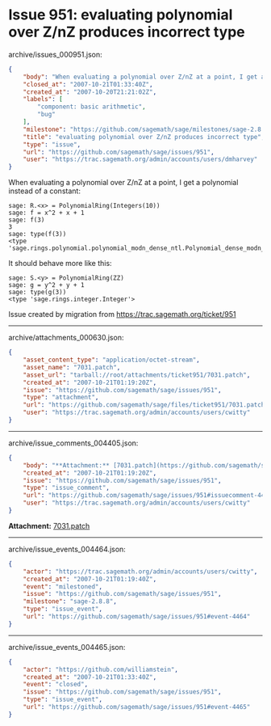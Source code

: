 # Issue 951: evaluating polynomial over Z/nZ produces incorrect type

archive/issues_000951.json:
```json
{
    "body": "When evaluating a polynomial over Z/nZ at a point, I get a polynomial instead of a constant:\n\n```\nsage: R.<x> = PolynomialRing(Integers(10))\nsage: f = x^2 + x + 1\nsage: f(3)\n3\nsage: type(f(3))\n<type 'sage.rings.polynomial.polynomial_modn_dense_ntl.Polynomial_dense_modn_ntl_zz'>\n```\n\nIt should behave more like this:\n\n```\nsage: S.<y> = PolynomialRing(ZZ)     \nsage: g = y^2 + y + 1\nsage: type(g(3))\n<type 'sage.rings.integer.Integer'>\n```\n\n\nIssue created by migration from https://trac.sagemath.org/ticket/951\n\n",
    "closed_at": "2007-10-21T01:33:40Z",
    "created_at": "2007-10-20T21:21:02Z",
    "labels": [
        "component: basic arithmetic",
        "bug"
    ],
    "milestone": "https://github.com/sagemath/sage/milestones/sage-2.8.8",
    "title": "evaluating polynomial over Z/nZ produces incorrect type",
    "type": "issue",
    "url": "https://github.com/sagemath/sage/issues/951",
    "user": "https://trac.sagemath.org/admin/accounts/users/dmharvey"
}
```
When evaluating a polynomial over Z/nZ at a point, I get a polynomial instead of a constant:

```
sage: R.<x> = PolynomialRing(Integers(10))
sage: f = x^2 + x + 1
sage: f(3)
3
sage: type(f(3))
<type 'sage.rings.polynomial.polynomial_modn_dense_ntl.Polynomial_dense_modn_ntl_zz'>
```

It should behave more like this:

```
sage: S.<y> = PolynomialRing(ZZ)     
sage: g = y^2 + y + 1
sage: type(g(3))
<type 'sage.rings.integer.Integer'>
```


Issue created by migration from https://trac.sagemath.org/ticket/951





---

archive/attachments_000630.json:
```json
{
    "asset_content_type": "application/octet-stream",
    "asset_name": "7031.patch",
    "asset_url": "tarball://root/attachments/ticket951/7031.patch",
    "created_at": "2007-10-21T01:19:20Z",
    "issue": "https://github.com/sagemath/sage/issues/951",
    "type": "attachment",
    "url": "https://github.com/sagemath/sage/files/ticket951/7031.patch",
    "user": "https://trac.sagemath.org/admin/accounts/users/cwitty"
}
```



---

archive/issue_comments_004405.json:
```json
{
    "body": "**Attachment:** [7031.patch](https://github.com/sagemath/sage/files/ticket951/7031.patch)",
    "created_at": "2007-10-21T01:19:20Z",
    "issue": "https://github.com/sagemath/sage/issues/951",
    "type": "issue_comment",
    "url": "https://github.com/sagemath/sage/issues/951#issuecomment-4405",
    "user": "https://trac.sagemath.org/admin/accounts/users/cwitty"
}
```

**Attachment:** [7031.patch](https://github.com/sagemath/sage/files/ticket951/7031.patch)



---

archive/issue_events_004464.json:
```json
{
    "actor": "https://trac.sagemath.org/admin/accounts/users/cwitty",
    "created_at": "2007-10-21T01:19:40Z",
    "event": "milestoned",
    "issue": "https://github.com/sagemath/sage/issues/951",
    "milestone": "sage-2.8.8",
    "type": "issue_event",
    "url": "https://github.com/sagemath/sage/issues/951#event-4464"
}
```



---

archive/issue_events_004465.json:
```json
{
    "actor": "https://github.com/williamstein",
    "created_at": "2007-10-21T01:33:40Z",
    "event": "closed",
    "issue": "https://github.com/sagemath/sage/issues/951",
    "type": "issue_event",
    "url": "https://github.com/sagemath/sage/issues/951#event-4465"
}
```

